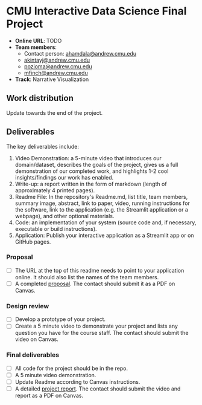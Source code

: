 # CMU Interactive Data Science Final Project

* **Online URL**: TODO
* **Team members**:
  * Contact person: ahamdala@andrew.cmu.edu
  * akintayj@andrew.cmu.edu
  * pozioma@andrew.cmu.edu
  * mfinch@andrew.cmu.edu
* **Track**: Narrative Visualization

## Work distribution

Update towards the end of the project.

## Deliverables

The key deliverables include: 
1. Video Demonstration: a 5-minute video that introduces our domain/dataset, describes the goals of the project, gives us a full demonstration of our completed work, and highlights 1-2 cool insights/findings our work has enabled. 
2. Write-up: a report written in the form of markdown (length of approximately 4 printed pages).
3. Readme File: In the repository's Readme.md, list title, team members, summary image, abstract, link to paper, video, running instructions for the software, link to the application (e.g. the Streamlit application or a webpage), and other optional materials.
4. Code: an implementation of your system (source code and, if necessary, executable or build instructions).
5. Application: Publish your interactive application as a Streamlit app or on GitHub pages.  

### Proposal

- [ ] The URL at the top of this readme needs to point to your application online. It should also list the names of the team members.
- [ ] A completed [proposal](Proposal.md). The contact should submit it as a PDF on Canvas.

### Design review

- [ ] Develop a prototype of your project.
- [ ] Create a 5 minute video to demonstrate your project and lists any question you have for the course staff. The contact should submit the video on Canvas.

### Final deliverables

- [ ] All code for the project should be in the repo.
- [ ] A 5 minute video demonstration.
- [ ] Update Readme according to Canvas instructions.
- [ ] A detailed [project report](Report.md). The contact should submit the video and report as a PDF on Canvas.
